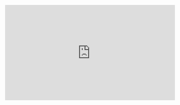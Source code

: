 
<iframe width="560" height="315" src="https://www.youtube.com/embed/0h8lAm5Ki5g?si=EK4p7X-Ip7TX00aw" title="YouTube video player" frameborder="0" allow="accelerometer; autoplay; clipboard-write; encrypted-media; gyroscope; picture-in-picture; web-share" allowfullscreen></iframe>
